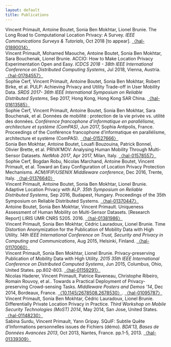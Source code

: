 ```yaml
---
layout: default
title: Publications
---
```


<div class="publi">
    Vincent Primault, Antoine Boutet, Sonia Ben Mokhtar, Lionel Brunie. The Long Road to Computational Location Privacy: A Survey. <i>IEEE Communications Surveys & Tutorials</i>, Oct 2018 [to appear].
    <a href="https://hal.archives-ouvertes.fr/hal-01890014">&#x3008;hal-01890014&#x3009;</a>
</div>
<div class="publi">
    Vincent Primault, Mohamed Maouche, Antoine Boutet, Sonia Ben Mokhtar, Sara Bouchenak, Lionel Brunie. ACCIO: How to Make Location Privacy Experimentation Open and Easy. <i>ICDCS 2018 - 38th IEEE International Conference on Distributed Computing Systems</i>, Jul 2018, Vienna, Austria.
    <a href="https://hal.archives-ouvertes.fr/hal-01784557">&#x3008;hal-01784557&#x3009;</a>
</div>
<div class="publi">
    Sophie Cerf, Vincent Primault, Antoine Boutet, Sonia Ben Mokhtar, Robert Birke, et al. PULP: Achieving Privacy and Utility Trade-off in User Mobility Data. <i>SRDS 2017- 36th IEEE International Symposium on Reliable Distributed Systems</i>, Sep 2017, Hong Kong, Hong Kong SAR China.
    <a href="https://hal.archives-ouvertes.fr/hal-01613585">&#x3008;hal-01613585&#x3009;</a>
</div>
<div class="publi">
  Sophie Cerf, Vincent Primault, Antoine Boutet, Sonia Ben Mokhtar, Sara Bouchenak, et al. Données de mobilité : protection de la vie privée vs. utilité des données. <i>Conférence francophone d’informatique en parallélisme, architecture et système (ComPAS)</i>, Jun 2017, Sophia Antipolis, France. Proceedings of the Conférence francophone d’informatique en parallélisme, architecture et système (ComPAS).
  <a href="http://hal.univ-grenoble-alpes.fr/hal-01527666">&#x3008;hal-01527666&#x3009;</a>
</div>
<div class="publi">
  Sonia Ben Mokhtar, Antoine Boutet, Louafi Bouzouina, Patrick Bonnel, Olivier Brette, et al. PRIVA'MOV: Analysing Human Mobility Through Multi-Sensor Datasets. <i>NetMob 2017</i>, Apr 2017, Milan, Italy.
  <a href="https://hal.inria.fr/hal-01578557">&#x3008;hal-01578557&#x3009;</a>
</div>
<div class="publi">
  Sophie Cerf, Bogdan Robu, Nicolas Marchand, Antoine Boutet, Vincent Primault, et al. Toward an Easy Configuration of Location Privacy Protection Mechanisms. <i>ACM/IFIP/USENIX Middleware conference</i>, Dec 2016, Trente, Italy.
  <a href="https://hal.archives-ouvertes.fr/hal-01376640">&#x3008;hal-01376640&#x3009;</a>
</div>
<div class="publi">
  Vincent Primault, Antoine Boutet, Sonia Ben Mokhtar, Lionel Brunie. Adaptive Location Privacy with ALP. <i>35th Symposium on Reliable Distributed Systems</i>, Sep 2016, Budapest, Hungary. Proceedings of the 35th Symposium on Reliable Distributed Systems.
  <a href="https://hal.archives-ouvertes.fr/hal-01370447">&#x3008;hal-01370447&#x3009;</a>
</div>
<div class="publi">
  Antoine Boutet, Sonia Ben Mokhtar, Vincent Primault. Uniqueness Assessment of Human Mobility on Multi-Sensor Datasets. [Research Report] LIRIS UMR CNRS 5205. 2016.
  <a href="https://hal.archives-ouvertes.fr/hal-01381986">&#x3008;hal-01381986&#x3009;</a>
</div>
<div class="publi">
  Vincent Primault, Sonia Ben Mokhtar, Cédric Lauradoux, Lionel Brunie. Time Distortion Anonymization for the Publication of Mobility Data with High Utility. <i>14th IEEE International Conference on Trust, Security and Privacy in Computing and Communications</i>, Aug 2015, Helsinki, Finland.
  <a href="https://hal.archives-ouvertes.fr/hal-01170060">&#x3008;hal-01170060&#x3009;</a>
</div>
<div class="publi">
  Vincent Primault, Sonia Ben Mokhtar, Lionel Brunie. Privacy-preserving Publication of Mobility Data with High Utility. <i>2015 35th IEEE International Conference on Distributed Computed Systems</i>, Jun 2015, Columbus, Ohio, United States. pp.802-803.
  <a href="https://hal.archives-ouvertes.fr/hal-01159291">&#x3008;hal-01159291&#x3009;</a>
</div>
<div class="publi">
  Nicolas Haderer, Vincent Primault, Patrice Raveneau, Christophe Ribeiro, Romain Rouvoy, et al.. Towards a Practical Deployment of Privacy-preserving Crowd-sensing Tasks. <i>Middleware Posters and Demos '14</i>, Dec 2014, Bordeaux, France.
  <a href="http://dx.doi.org/10.1145/2678508.2678530">&#x3008;10.1145/2678508.2678530&#x3009;</a>.
  <a href="https://hal.archives-ouvertes.fr/hal-01095787">&#x3008;hal-01095787&#x3009;</a>
</div>
<div class="publi">
  Vincent Primault, Sonia Ben Mokhtar, Cédric Lauradoux, Lionel Brunie. Differentially Private Location Privacy in Practice. <i>Third Workshop on Mobile Security Technologies (MoST) 2014</i>, May 2014, San Jose, United States.
  <a href="https://hal.archives-ouvertes.fr/hal-01148230">&#x3008;hal-01148230&#x3009;</a>
</div>
<div class="publi">
  Sabina Surdu, Vincent Primault, Yann Gripay. SQuIF: Subtile Quête d'Informations personnelles issues de Fichiers (démo). <i>BDA'13, Bases de Données Avancées 2013</i>, Oct 2013, Nantes, France. pp.1-5, 2013.
  <a href="https://hal.archives-ouvertes.fr/hal-01339309">&#x3008;hal-01339309&#x3009;</a>
</div>
